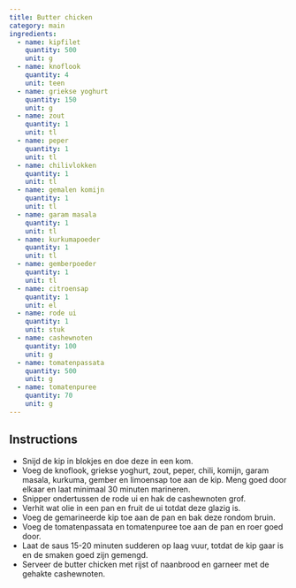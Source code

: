 ```yaml
---
title: Butter chicken
category: main
ingredients:
  - name: kipfilet
    quantity: 500
    unit: g
  - name: knoflook
    quantity: 4
    unit: teen
  - name: griekse yoghurt
    quantity: 150
    unit: g
  - name: zout
    quantity: 1
    unit: tl
  - name: peper
    quantity: 1
    unit: tl
  - name: chilivlokken
    quantity: 1
    unit: tl
  - name: gemalen komijn
    quantity: 1
    unit: tl
  - name: garam masala
    quantity: 1
    unit: tl
  - name: kurkumapoeder
    quantity: 1
    unit: tl
  - name: gemberpoeder
    quantity: 1
    unit: tl
  - name: citroensap
    quantity: 1
    unit: el
  - name: rode ui
    quantity: 1
    unit: stuk
  - name: cashewnoten
    quantity: 100
    unit: g
  - name: tomatenpassata
    quantity: 500
    unit: g
  - name: tomatenpuree
    quantity: 70
    unit: g
---
```


<Recipe />

## Instructions

- Snijd de kip in blokjes en doe deze in een kom.
- Voeg de knoflook, griekse yoghurt, zout, peper, chili, komijn, garam masala, kurkuma, gember en limoensap toe aan de kip. Meng goed door elkaar en laat minimaal 30 minuten marineren.
- Snipper ondertussen de rode ui en hak de cashewnoten grof.
- Verhit wat olie in een pan en fruit de ui totdat deze glazig is.
- Voeg de gemarineerde kip toe aan de pan en bak deze rondom bruin.
- Voeg de tomatenpassata en tomatenpuree toe aan de pan en roer goed door.
- Laat de saus 15-20 minuten sudderen op laag vuur, totdat de kip gaar is en de smaken goed zijn gemengd.
- Serveer de butter chicken met rijst of naanbrood en garneer met de gehakte cashewnoten.
